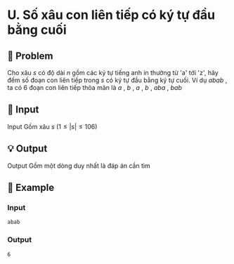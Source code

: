 # U. Số xâu con liên tiếp có ký tự đầu bằng cuối

## 📖 Problem

Cho xâu
$s$
có độ dài
$n$
gồm các ký tự tiếng anh in thường từ 'a' tới 'z', hãy đếm số đoạn con liên tiếp trong
$s$
có ký tự đầu bằng ký tự cuối.
Ví dụ
$abab$
, ta có 6 đoạn con liên tiếp thỏa mãn là
$a$
,
$b$
,
$a$
,
$b$
,
$aba$
,
$bab$


## 🧩 Input

Input
Gồm xâu
$s$
$(1 ≤ |s| ≤ 106)$


## 💡 Output

Output
Gồm một dòng duy nhất là đáp án cần tìm


## 🧠 Example

### Input

```text
abab
```

### Output

```text
6
```


